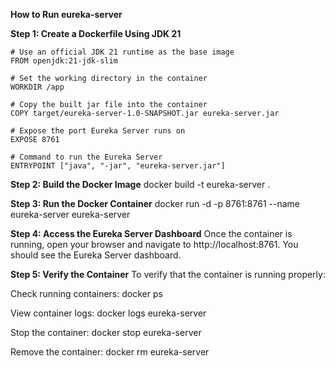 **How to Run eureka-server**
 
 **Step 1: Create a Dockerfile Using JDK 21**
    
    # Use an official JDK 21 runtime as the base image
    FROM openjdk:21-jdk-slim
    
    # Set the working directory in the container
    WORKDIR /app
    
    # Copy the built jar file into the container
    COPY target/eureka-server-1.0-SNAPSHOT.jar eureka-server.jar
    
    # Expose the port Eureka Server runs on
    EXPOSE 8761
    
    # Command to run the Eureka Server
    ENTRYPOINT ["java", "-jar", "eureka-server.jar"]

**Step 2: Build the Docker Image**
   docker build -t eureka-server .

**Step 3: Run the Docker Container**
  docker run -d -p 8761:8761 --name eureka-server eureka-server

**Step 4: Access the Eureka Server Dashboard**
Once the container is running, open your browser and navigate to http://localhost:8761.
You should see the Eureka Server dashboard.

**Step 5: Verify the Container**
To verify that the container is running properly:

Check running containers:
docker ps

View container logs:
docker logs eureka-server

Stop the container:
docker stop eureka-server

Remove the container:
docker rm eureka-server



